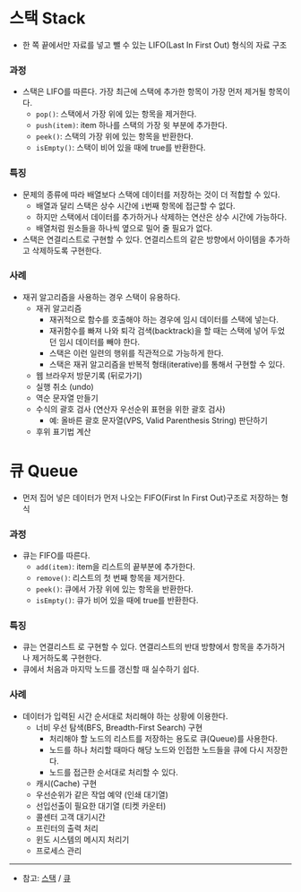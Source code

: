 # 스택 Stack

* 한 쪽 끝에서만 자료를 넣고 뺄 수 있는 LIFO(Last In First Out) 형식의 자료 구조

### 과정

* 스택은 LIFO를 따른다. 가장 최근에 스택에 추가한 항목이 가장 먼저 제거될 항목이다.
  * `pop()`: 스택에서 가장 위에 있는 항목을 제거한다.
  * `push(item)`: item 하나를 스택의 가장 윗 부분에 추가한다.
  * `peek()`: 스택의 가장 위에 있는 항목을 반환한다.
  * `isEmpty()`: 스택이 비어 있을 때에 true를 반환한다.

### 특징

* 문제의 종류에 따라 배열보다 스택에 데이터를 저장하는 것이 더 적합할 수 있다.
  * 배열과 달리 스택은 상수 시간에 `i`번째 항목에 접근할 수 없다.
  * 하지만 스택에서 데이터를 추가하거나 삭제하는 연산은 상수 시간에 가능하다.
  * 배열처럼 원소들을 하나씩 옆으로 밀어 줄 필요가 없다.
* 스택은 연결리스트로 구현할 수 있다. 연결리스트의 같은 방향에서 아이템을 추가하고 삭제하도록 구현한다.

### 사례

* 재귀 알고리즘을 사용하는 경우 스택이 유용하다.
  * 재귀 알고리즘
    * 재귀적으로 함수를 호출해야 하는 경우에 임시 데이터를 스택에 넣는다.
    * 재귀함수를 빠져 나와 퇴각 검색(backtrack)을 할 때는 스택에 넣어 두었던 임시 데이터를 빼야 한다.
    * 스택은 이런 일련의 행위를 직관적으로 가능하게 한다.
    * 스택은 재귀 알고리즘을 반복적 형태(iterative)를 통해서 구현할 수 있다.
  * 웹 브라우저 방문기록 (뒤로가기)
  * 실행 취소 (undo)
  * 역순 문자열 만들기
  * 수식의 괄호 검사 (연산자 우선순위 표현을 위한 괄호 검사)
    * 예: 올바른 괄호 문자열(VPS, Valid Parenthesis String) 판단하기
  * 후위 표기법 계산

# 큐 Queue

* 먼저 집어 넣은 데이터가 먼저 나오는 FIFO(First In First Out)구조로 저장하는 형식

### 과정

* 큐는 FIFO를 따른다.
  * `add(item)`: item을 리스트의 끝부분에 추가한다.
  * `remove()`: 리스트의 첫 번째 항목을 제거한다.
  * `peek()`: 큐에서 가장 위에 있는 항목을 반환한다.
  * `isEmpty()`: 큐가 비어 있을 때에 true를 반환한다.

### 특징

* 큐는 연결리스트 로 구현할 수 있다. 연결리스트의 반대 방향에서 항목을 추가하거나 제거하도록 구현한다.
* 큐에서 처음과 마지막 노드를 갱신할 때 실수하기 쉽다.

### 사례

* 데이터가 입력된 시간 순서대로 처리해야 하는 상황에 이용한다.
  * 너비 우선 탐색(BFS, Breadth-First Search) 구현
    * 처리해야 할 노드의 리스트를 저장하는 용도로 큐(Queue)를 사용한다.
    * 노드를 하나 처리할 때마다 해당 노드와 인접한 노드들을 큐에 다시 저장한다.
    * 노드를 접근한 순서대로 처리할 수 있다.
  * 캐시(Cache) 구현
  * 우선순위가 같은 작업 예약 (인쇄 대기열)
  * 선입선출이 필요한 대기열 (티켓 카운터)
  * 콜센터 고객 대기시간
  * 프린터의 출력 처리
  * 윈도 시스템의 메시지 처리기
  * 프로세스 관리

----

* 참고: [스택](https://gmlwjd9405.github.io/2018/08/03/data-structure-stack.html) / [큐](https://gmlwjd9405.github.io/2018/08/02/data-structure-queue.html)